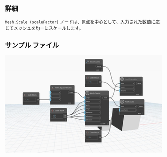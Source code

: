 ## 詳細
`Mesh.Scale (scaleFactor)` ノードは、原点を中心として、入力された数値に応じてメッシュを均一にスケールします。

## サンプル ファイル

![Example](./Autodesk.DesignScript.Geometry.Mesh.Scale(mesh.scaleFactor)_img.jpg)
